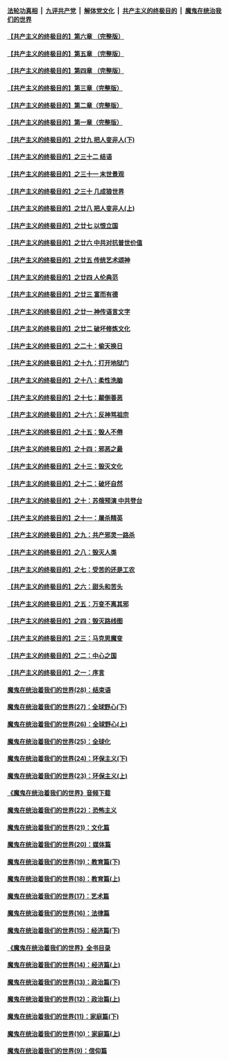 

####  [法轮功真相](../../../../basic/blob/master/README.md?t=06251902) &nbsp;|&nbsp; [九评共产党](../../../../9ping.md/blob/master/README.md?t=06251902) &nbsp;|&nbsp; [解体党文化](../../../../jtdwh.md/blob/master/README.md?t=06251902)  &nbsp;|&nbsp; [共产主义的终极目的](../../../../gczydzjmd.md/blob/master/README.md?t=06251902) &nbsp;|&nbsp; [魔鬼在统治我们的世界](../../../../mgztzwmdsj.md/blob/master/README.md?t=06251902) 

#### [【共产主义的终极目的】第六章 （完整版）](../pages/nsc422/n11428913.md?t=06251902) 

#### [【共产主义的终极目的】第五章 （完整版）](../pages/nsc422/n11428912.md?t=06251902) 

#### [【共产主义的终极目的】第四章 （完整版）](../pages/nsc422/n11428907.md?t=06251902) 

#### [【共产主义的终极目的】第三章（完整版）](../pages/nsc422/n11428848.md?t=06251902) 

#### [【共产主义的终极目的】第二章（完整版）](../pages/nsc422/n11428831.md?t=06251902) 

#### [【共产主义的终极目的】第一章（完整版）](../pages/nsc422/n11417651.md?t=06251902) 

#### [【共产主义的终极目的】之廿九 把人变非人(下)](../pages/nsc422/n11344140.md?t=06251902) 

#### [【共产主义的终极目的】之三十二 结语](../pages/nsc422/n11360535.md?t=06251902) 

#### [【共产主义的终极目的】之三十一 末世景观](../pages/nsc422/n11351129.md?t=06251902) 

#### [【共产主义的终极目的】之三十 几成狼世界](../pages/nsc422/n11348280.md?t=06251902) 

#### [【共产主义的终极目的】之廿八 把人变非人(上)](../pages/nsc422/n11340492.md?t=06251902) 

#### [【共产主义的终极目的】之廿七 以恨立国](../pages/nsc422/n11336944.md?t=06251902) 

#### [【共产主义的终极目的】之廿六 中共对抗普世价值](../pages/nsc422/n11324785.md?t=06251902) 

#### [【共产主义的终极目的】之廿五 传统艺术颂神](../pages/nsc422/n11296396.md?t=06251902) 

#### [【共产主义的终极目的】之廿四 人伦典范](../pages/nsc422/n11296397.md?t=06251902) 

#### [【共产主义的终极目的】之廿三 富而有德](../pages/nsc422/n11283598.md?t=06251902) 

#### [【共产主义的终极目的】之廿一 神传语言文字](../pages/nsc422/n11263265.md?t=06251902) 

#### [【共产主义的终极目的】之廿二 破坏修炼文化](../pages/nsc422/n11245728.md?t=06251902) 

#### [【共产主义的终极目的】之二十：偷天换日](../pages/nsc422/n11238846.md?t=06251902) 

#### [【共产主义的终极目的】之十九：打开地狱门](../pages/nsc422/n11206376.md?t=06251902) 

#### [【共产主义的终极目的】之十八：柔性洗脑](../pages/nsc422/n11199994.md?t=06251902) 

#### [【共产主义的终极目的】之十七：颠倒善恶](../pages/nsc422/n11179782.md?t=06251902) 

#### [【共产主义的终极目的】之十六：反神骂祖宗](../pages/nsc422/n11166798.md?t=06251902) 

#### [【共产主义的终极目的】之十五：毁人不倦](../pages/nsc422/n11166792.md?t=06251902) 

#### [【共产主义的终极目的】之十四：邪恶之最](../pages/nsc422/n11150249.md?t=06251902) 

#### [【共产主义的终极目的】之十三：毁灭文化](../pages/nsc422/n11135227.md?t=06251902) 

#### [【共产主义的终极目的】之十二：破坏自然](../pages/nsc422/n11135214.md?t=06251902) 

#### [【共产主义的终极目的】之十：苏俄预演 中共登台](../pages/nsc422/n11118424.md?t=06251902) 

#### [【共产主义的终极目的】之十一：屠杀精英](../pages/nsc422/n11118442.md?t=06251902) 

#### [【共产主义的终极目的】之九：共产邪灵一路杀](../pages/nsc422/n11114139.md?t=06251902) 

#### [【共产主义的终极目的】之八：毁灭人类](../pages/nsc422/n11108503.md?t=06251902) 

#### [【共产主义的终极目的】之七：受苦的还是工农](../pages/nsc422/n11101809.md?t=06251902) 

#### [【共产主义的终极目的】之六：甜头和苦头](../pages/nsc422/n11096971.md?t=06251902) 

#### [【共产主义的终极目的】之五：万变不离其邪](../pages/nsc422/n11091285.md?t=06251902) 

#### [【共产主义的终极目的】之四：毁灭路线图](../pages/nsc422/n11086284.md?t=06251902) 

#### [【共产主义的终极目的】之三：马克思魔变](../pages/nsc422/n11061941.md?t=06251902) 

#### [【共产主义的终极目的】之二：中心之国](../pages/nsc422/n11047728.md?t=06251902) 

#### [【共产主义的终极目的】之一：序言](../pages/nsc422/n11086077.md?t=06251902) 

#### [魔鬼在统治着我们的世界(28)：结束语](../pages/nsc422/n10936246.md?t=06251902) 

#### [魔鬼在统治着我们的世界(27)：全球野心(下)](../pages/nsc422/n10928319.md?t=06251902) 

#### [魔鬼在统治着我们的世界(26)：全球野心(上)](../pages/nsc422/n10900318.md?t=06251902) 

#### [魔鬼在统治着我们的世界(25)：全球化](../pages/nsc422/n10788205.md?t=06251902) 

#### [魔鬼在统治着我们的世界(24)：环保主义(下)](../pages/nsc422/n10695307.md?t=06251902) 

#### [魔鬼在统治着我们的世界(23)：环保主义(上)](../pages/nsc422/n10688613.md?t=06251902) 

#### [《魔鬼在统治着我们的世界》音频下载](../pages/nsc422/n10635553.md?t=06251902) 

#### [魔鬼在统治着我们的世界(22)：恐怖主义](../pages/nsc422/n10614727.md?t=06251902) 

#### [魔鬼在统治着我们的世界(21)：文化篇](../pages/nsc422/n10597706.md?t=06251902) 

#### [魔鬼在统治着我们的世界(20)：媒体篇](../pages/nsc422/n10586579.md?t=06251902) 

#### [魔鬼在统治着我们的世界(19)：教育篇(下)](../pages/nsc422/n10564808.md?t=06251902) 

#### [魔鬼在统治着我们的世界(18)：教育篇(上)](../pages/nsc422/n10526970.md?t=06251902) 

#### [魔鬼在统治着我们的世界(17)：艺术篇](../pages/nsc422/n10499093.md?t=06251902) 

#### [魔鬼在统治着我们的世界(16)：法律篇](../pages/nsc422/n10485969.md?t=06251902) 

#### [魔鬼在统治着我们的世界(15)：经济篇(下)](../pages/nsc422/n10469975.md?t=06251902) 

#### [《魔鬼在统治着我们的世界》全书目录](../pages/nsc422/n10464261.md?t=06251902) 

#### [魔鬼在统治着我们的世界(14)：经济篇(上)](../pages/nsc422/n10457370.md?t=06251902) 

#### [魔鬼在统治着我们的世界(13)：政治篇(下)](../pages/nsc422/n10448270.md?t=06251902) 

#### [魔鬼在统治着我们的世界(12)：政治篇(上)](../pages/nsc422/n10444576.md?t=06251902) 

#### [魔鬼在统治着我们的世界(11)：家庭篇(下)](../pages/nsc422/n10440961.md?t=06251902) 

#### [魔鬼在统治着我们的世界(10)：家庭篇(上)](../pages/nsc422/n10435448.md?t=06251902) 

#### [魔鬼在统治着我们的世界(9)：信仰篇](../pages/nsc422/n10432159.md?t=06251902) 

